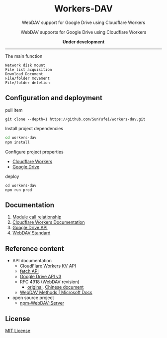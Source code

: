 <div align='center'>
   <h1>Workers-DAV</h1>
   <p>WebDAV support for Google Drive using Cloudflare Workers</p>
   <p>WebDAV supports for Google Drive using Cloudflare Workers</p>
   <b>Under development</b>
</div>

---

The main function

    Network disk mount
    File list acquisition
    Download Document
    File/folder movement
    File/folder deletion

## Configuration and deployment

pull item

```shell
git clone --depth=1 https://github.com/SunYufei/workers-dav.git
```

Install project dependencies

```sh
cd workers-dav
npm install
```
Configure project properties

-  [Cloudflare Workers](docs/config/Cloudflare.md)
-  [Google Drive](docs/config/Google.md)

deploy

```shell
cd workers-dav
npm run prod
```

## Documentation

1. [Module call relationship](docs/README.md)
2. [Cloudflare Workers Documentation](docs/Cloudflare.md)
3. [Google Drive API](docs/Google.md)
4. [WebDAV Standard](docs/WebDAV.md)

## Reference content

- API documentation
   -  [CloudFlare Workers KV API](https://developers.cloudflare.com/workers/runtime-apis/kv)
   -  [fetch API](https://developer.mozilla.org/zh-CN/docs/Web/API/Fetch_API/Using_Fetch)
   -  [Google Drive API v3](https://developers.google.com/drive)
   -  RFC 4918 (WebDAV revision)
      -  [original](http://www.webdav.org/specs/rfc4918.html), [Chinese document](https://fullstackplayer.github.io/WebDAV-RFC4918-CN/)
   -  [WebDAV Methods | Microsoft Docs](<https://docs.microsoft.com/en-us/previous-versions/office/developer/exchange-server-2003/aa142917(v=exchg.65)>)
- open source project
   -  [npm-WebDAV-Server](https://github.com/OpenMarshal/npm-WebDAV-Server)

<!--2. [OneDrive developer platform](https://docs.microsoft.com/zh-cn/onedrive/developer/?view=odsp-graph-online)-->

## License

[MIT License](LICENSE)
